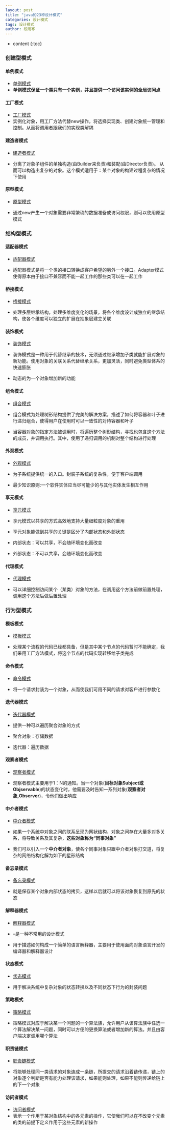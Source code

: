 ```yaml
---
layout: post
title: "java的23种设计模式"
categories: 设计模式
tags: 设计模式
author: 段雨寒
---
```


* content
{:toc}
### 创建型模式

#### 单例模式

- [单例模式](https://zhaoxxxx.github.io/2019/04/27/java%E7%9A%8423%E7%A7%8D%E8%AE%BE%E8%AE%A1%E6%A8%A1%E5%BC%8F%E4%B9%8B%E5%8D%95%E4%BE%8B%E6%A8%A1%E5%BC%8F/)
- **单例模式保证一个类只有一个实例，并且提供一个访问该实例的全局访问点**



#### 工厂模式

- [工厂模式](https://zhaoxxxx.github.io/2019/04/27/java%E7%9A%8423%E7%A7%8D%E8%AE%BE%E8%AE%A1%E6%A8%A1%E5%BC%8F%E4%B9%8B%E5%B7%A5%E5%8E%82%E6%A8%A1%E5%BC%8F/)
- 实例化对象，用工厂方法代替new操作，将选择实现类、创建对象统一管理和控制。从而将调用者跟我们的实现类解耦



#### 建造者模式

- [建造者模式](https://zhaoxxxx.github.io/2019/04/28/java%E7%9A%8423%E7%A7%8D%E8%AE%BE%E8%AE%A1%E6%A8%A1%E5%BC%8F%E4%B9%8B%E5%BB%BA%E9%80%A0%E8%80%85%E6%A8%A1%E5%BC%8F/)

- 分离了对象子组件的单独构造(由Builder来负责)和装配(由Director负责)。 从而可以构造出复杂的对象。这个模式适用于：某个对象的构建过程复杂的情况下使用



#### 原型模式

- [原型模式](https://zhaoxxxx.github.io/2019/04/28/java%E7%9A%8423%E7%A7%8D%E8%AE%BE%E8%AE%A1%E6%A8%A1%E5%BC%8F%E4%B9%8B%E5%8E%9F%E5%9E%8B%E6%A8%A1%E5%BC%8F/)

- 通过new产生一个对象需要非常繁琐的数据准备或访问权限，则可以使用原型模式



### 结构型模式

#### 适配器模式

- [适配器模式](https://zhaoxxxx.github.io/2019/04/29/java%E7%9A%8423%E7%A7%8D%E8%AE%BE%E8%AE%A1%E6%A8%A1%E5%BC%8F%E4%B9%8B%E9%80%82%E9%85%8D%E5%99%A8%E6%A8%A1%E5%BC%8F/)

- 适配器模式是将一个类的接口转换成客户希望的另外一个接口。Adapter模式使得原本由于接口不兼容而不能一起工作的那些类可以在一起工作



#### 桥接模式

- [桥接模式](https://zhaoxxxx.github.io/2019/04/29/java%E7%9A%8423%E7%A7%8D%E8%AE%BE%E8%AE%A1%E6%A8%A1%E5%BC%8F%E4%B9%8B%E6%A1%A5%E6%8E%A5%E6%A8%A1%E5%BC%8F/)

- 处理多层继承结构，处理多维度变化的场景，将各个维度设计成独立的继承结构，使各个维度可以独立的扩展在抽象层建立关联



#### 装饰模式

- [装饰模式](https://zhaoxxxx.github.io/2019/04/29/java%E7%9A%8423%E7%A7%8D%E8%AE%BE%E8%AE%A1%E6%A8%A1%E5%BC%8F%E4%B9%8B%E8%A3%85%E9%A5%B0%E6%A8%A1%E5%BC%8F/)

- 装饰模式是一种用于代替继承的技术，无须通过继承增加子类就能扩展对象的新功能。使用对象的关联关系代替继承关系，更加灵活，同时避免类型体系的快速膨胀
- 动态的为一个对象增加新的功能



#### 组合模式

- [组合模式](https://zhaoxxxx.github.io/2019/04/29/java%E7%9A%8423%E7%A7%8D%E8%AE%BE%E8%AE%A1%E6%A8%A1%E5%BC%8F%E4%B9%8B%E7%BB%84%E5%90%88%E6%A8%A1%E5%BC%8F/)

- 组合模式为处理树形结构提供了完美的解决方案，描述了如何将容器和叶子进行递归组合，使得用户在使用时可以一致性的对待容器和叶子
- 当容器对象的指定方法被调用时，将遍历整个树形结构，寻找也包含这个方法的成员，并调用执行。其中，使用了递归调用的机制对整个结构进行处理



#### 外观模式

- [外观模式](https://zhaoxxxx.github.io/2019/04/29/java%E7%9A%8423%E7%A7%8D%E8%AE%BE%E8%AE%A1%E6%A8%A1%E5%BC%8F%E4%B9%8B%E5%A4%96%E8%A7%82%E6%A8%A1%E5%BC%8F/)

- 为子系统提供统一的入口。封装子系统的复杂性，便于客户端调用
- 最少知识原则:一个软件实体应当尽可能少的与其他实体发生相互作用



#### 享元模式

- [享元模式](https://zhaoxxxx.github.io/2019/04/29/java%E7%9A%8423%E7%A7%8D%E8%AE%BE%E8%AE%A1%E6%A8%A1%E5%BC%8F%E4%B9%8B%E4%BA%AB%E5%85%83%E6%A8%A1%E5%BC%8F/)

- 享元模式以共享的方式高效地支持大量细粒度对象的重用
- 享元对象能做到共享的关键是区分了内部状态和外部状态
- 内部状态：可以共享，不会随环境变化而改变
- 外部状态：不可以共享，会随环境变化而改变



#### 代理模式

- [代理模式](https://zhaoxxxx.github.io/2019/04/29/java%E7%9A%8423%E7%A7%8D%E8%AE%BE%E8%AE%A1%E6%A8%A1%E5%BC%8F%E4%B9%8B%E4%BB%A3%E7%90%86%E6%A8%A1%E5%BC%8F/)

- 可以详细控制访问某个（某类）对象的方法，在调用这个方法前做前置处理，调用这个方法后做后置处理



### 行为型模式

#### 模板模式

- [模板模式](https://zhaoxxxx.github.io/2019/05/04/java%E7%9A%8423%E7%A7%8D%E8%AE%BE%E8%AE%A1%E6%A8%A1%E5%BC%8F%E4%B9%8B%E6%A8%A1%E6%9D%BF%E6%96%B9%E6%B3%95%E6%A8%A1%E5%BC%8F/)

- 处理某个流程的代码已经都具备，但是其中某个节点的代码暂时不能确定，我们采用工厂方法模式，将这个节点的代码实现转移给子类完成



#### 命令模式

- [命令模式](https://zhaoxxxx.github.io/2019/05/04/java%E7%9A%8423%E7%A7%8D%E8%AE%BE%E8%AE%A1%E6%A8%A1%E5%BC%8F%E4%B9%8B%E5%91%BD%E4%BB%A4%E6%A8%A1%E5%BC%8F/)

- 将一个请求封装为一个对象，从而使我们可用不同的请求对客户进行参数化



#### 迭代器模式

- [迭代器模式](https://zhaoxxxx.github.io/2019/04/30/java%E7%9A%8423%E7%A7%8D%E8%AE%BE%E8%AE%A1%E6%A8%A1%E5%BC%8F%E4%B9%8B%E8%BF%AD%E4%BB%A3%E5%99%A8%E6%A8%A1%E5%BC%8F/)

- 提供一种可以遍历聚合对象的方式
- 聚合对象：存储数据
- 迭代器：遍历数据



#### 观察者模式

- [观察者模式](https://zhaoxxxx.github.io/2019/05/04/java%E7%9A%8423%E7%A7%8D%E8%AE%BE%E8%AE%A1%E6%A8%A1%E5%BC%8F%E4%B9%8B%E8%A7%82%E5%AF%9F%E8%80%85%E6%A8%A1%E5%BC%8F/)

- 观察者模式主要用于1：N的通知。当一个对象(**目标对象Subject或Objservable**)的状态变化时，他需要及时告知一系列对象(**观察者对象,Observer**)，令他们做出响应



#### 中介者模式

- [中介者模式](https://zhaoxxxx.github.io/2019/05/04/java%E7%9A%8423%E7%A7%8D%E8%AE%BE%E8%AE%A1%E6%A8%A1%E5%BC%8F%E4%B9%8B%E4%B8%AD%E4%BB%8B%E8%80%85%E6%A8%A1%E5%BC%8F/)

- 如果一个系统中对象之间的联系呈现为网状结构，对象之间存在大量多对多关系，将导致关系及其复杂，**这些对象称为“同事对象”**
- 我们可以引入一个**中介者对象**，使各个同事对象只跟中介者对象打交道，将复杂的网络结构化解为如下的星形结构



#### 备忘录模式

- [备忘录模式](https://zhaoxxxx.github.io/2019/05/04/java%E7%9A%8423%E7%A7%8D%E8%AE%BE%E8%AE%A1%E6%A8%A1%E5%BC%8F%E4%B9%8B%E5%A4%87%E5%BF%98%E5%BD%95%E6%A8%A1%E5%BC%8F/)

- 就是保存某个对象内部状态的拷贝，这样以后就可以将该对象恢复到原先的状态



#### 解释器模式

- [解释器模式](https://zhaoxxxx.github.io/2019/05/04/java%E7%9A%8423%E7%A7%8D%E8%AE%BE%E8%AE%A1%E6%A8%A1%E5%BC%8F%E4%B9%8B%E8%A7%A3%E9%87%8A%E5%99%A8%E6%A8%A1%E5%BC%8F/)

- –是一种不常用的设计模式
- 用于描述如何构成一个简单的语言解释器，主要用于使用面向对象语言开发的编译器和解释器设计



#### 状态模式

- [状态模式](https://zhaoxxxx.github.io/2019/05/04/java%E7%9A%8423%E7%A7%8D%E8%AE%BE%E8%AE%A1%E6%A8%A1%E5%BC%8F%E4%B9%8B%E7%8A%B6%E6%80%81%E6%A8%A1%E5%BC%8F/)

- 用于解决系统中复杂对象的状态转换以及不同状态下行为的封装问题



#### 策略模式

- [策略模式](https://zhaoxxxx.github.io/2019/04/23/java%E7%9A%8423%E7%A7%8D%E8%AE%BE%E8%AE%A1%E6%A8%A1%E5%BC%8F%E4%B9%8B%E7%AD%96%E7%95%A5%E6%A8%A1%E5%BC%8F/)

- 策略模式对应于解决某一个问题的一个算法族，允许用户从该算法族中任选一个算法解决某一问题，同时可以方便的更换算法或者增加新的算法。并且由客户端决定调用哪个算法



#### 职责链模式

- [职责链模式](https://zhaoxxxx.github.io/2019/04/30/java%E7%9A%8423%E7%A7%8D%E8%AE%BE%E8%AE%A1%E6%A8%A1%E5%BC%8F%E4%B9%8B%E8%B4%A3%E4%BB%BB%E9%93%BE%E6%A8%A1%E5%BC%8F/)

- 将能够处理同一类请求的对象连成一条链，所提交的请求沿着链传递，链上的对象逐个判断是否有能力处理该请求，如果能则处理，如果不能则传递给链上的下一个对象



#### 访问者模式

- [访问者模式](https://zhaoxxxx.github.io/2019/05/04/java%E7%9A%8423%E7%A7%8D%E8%AE%BE%E8%AE%A1%E6%A8%A1%E5%BC%8F%E4%B9%8B%E8%AE%BF%E9%97%AE%E8%80%85%E6%A8%A1%E5%BC%8F/)
- 表示一个作用于某对象结构中的各元素的操作，它使我们可以在不改变个元素的类的前提下定义作用于这些元素的新操作